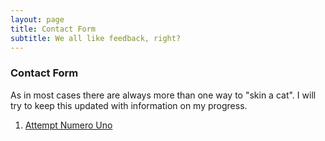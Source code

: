 ```yaml
---
layout: page
title: Contact Form
subtitle: We all like feedback, right?
---
```


### Contact Form

As in most cases there are always more than one way to "skin a cat". I will try
to keep this updated with information on my progress.

1. [Attempt Numero Uno](https://dev.to/charalambosioannou/create-a-static-webpage-with-a-contact-form-on-github-pages-3532)
